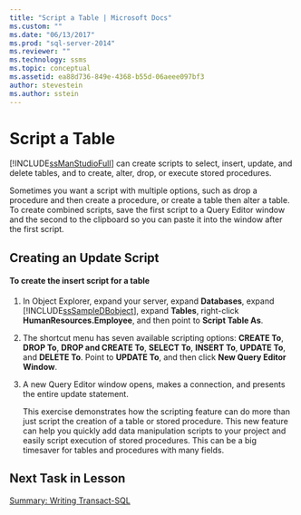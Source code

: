 ```yaml
---
title: "Script a Table | Microsoft Docs"
ms.custom: ""
ms.date: "06/13/2017"
ms.prod: "sql-server-2014"
ms.reviewer: ""
ms.technology: ssms
ms.topic: conceptual
ms.assetid: ea88d736-849e-4368-b55d-06aeee097bf3
author: stevestein
ms.author: sstein
---
```

# Script a Table
  [!INCLUDE[ssManStudioFull](../../includes/ssmanstudiofull-md.md)] can create scripts to select, insert, update, and delete tables, and to create, alter, drop, or execute stored procedures.  
  
 Sometimes you want a script with multiple options, such as drop a procedure and then create a procedure, or create a table then alter a table. To create combined scripts, save the first script to a Query Editor window and the second to the clipboard so you can paste it into the window after the first script.  
  
## Creating an Update Script  
  
#### To create the insert script for a table  
  
1.  In Object Explorer, expand your server, expand **Databases**, expand [!INCLUDE[ssSampleDBobject](../../includes/sssampledbobject-md.md)], expand **Tables**, right-click **HumanResources.Employee**, and then point to **Script Table As**.  
  
2.  The shortcut menu has seven available scripting options: **CREATE To**, **DROP To**, **DROP and CREATE To**, **SELECT To**, **INSERT To**, **UPDATE To**, and **DELETE To**. Point to **UPDATE To**, and then click **New Query Editor Window**.  
  
3.  A new Query Editor window opens, makes a connection, and presents the entire update statement.  
  
     This exercise demonstrates how the scripting feature can do more than just script the creation of a table or stored procedure. This new feature can help you quickly add data manipulation scripts to your project and easily script execution of stored procedures. This can be a big timesaver for tables and procedures with many fields.  
  
## Next Task in Lesson  
 [Summary: Writing Transact-SQL](../../tutorials/summary-writing-transact-sql.md)  
  
  
